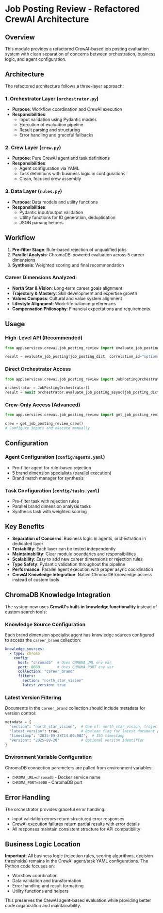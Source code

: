 # Job Posting Review - Refactored CrewAI Architecture

## Overview

This module provides a refactored CrewAI-based job posting evaluation system with clean separation of concerns between orchestration, business logic, and agent configuration.

## Architecture

The refactored architecture follows a three-layer approach:

### 1. **Orchestrator Layer** (`orchestrator.py`)
- **Purpose**: Workflow coordination and CrewAI execution
- **Responsibilities**:
  - Input validation using Pydantic models
  - Execution of evaluation pipeline
  - Result parsing and structuring
  - Error handling and graceful fallbacks

### 2. **Crew Layer** (`crew.py`)
- **Purpose**: Pure CrewAI agent and task definitions
- **Responsibilities**:
  - Agent configuration via YAML
  - Task definitions with business logic in configurations
  - Clean, focused crew assembly

### 3. **Data Layer** (`rules.py`)
- **Purpose**: Data models and utility functions
- **Responsibilities**:
  - Pydantic input/output validation
  - Utility functions for ID generation, deduplication
  - JSON parsing helpers

## Workflow

1. **Pre-filter Stage**: Rule-based rejection of unqualified jobs
2. **Parallel Analysis**: ChromaDB-powered evaluation across 5 career dimensions
3. **Synthesis**: Weighted scoring and final recommendation

### Career Dimensions Analyzed:
- **North Star & Vision**: Long-term career goals alignment
- **Trajectory & Mastery**: Skill development and expertise growth
- **Values Compass**: Cultural and value system alignment
- **Lifestyle Alignment**: Work-life balance preferences
- **Compensation Philosophy**: Financial expectations and requirements

## Usage

### High-Level API (Recommended)
```python
from app.services.crewai.job_posting_review import evaluate_job_posting

result = evaluate_job_posting(job_posting_dict, correlation_id="optional_id")
```

### Direct Orchestrator Access
```python
from app.services.crewai.job_posting_review import JobPostingOrchestrator

orchestrator = JobPostingOrchestrator()
result = await orchestrator.evaluate_job_posting_async(job_posting_dict)
```

### Crew-Only Access (Advanced)
```python
from app.services.crewai.job_posting_review import get_job_posting_review_crew

crew = get_job_posting_review_crew()
# Configure inputs and execute manually
```

## Configuration

### Agent Configuration (`config/agents.yaml`)
- Pre-filter agent for rule-based rejection
- 5 brand dimension specialists (parallel execution)
- Brand match manager for synthesis

### Task Configuration (`config/tasks.yaml`)
- Pre-filter task with rejection rules
- Parallel brand dimension analysis tasks
- Synthesis task with weighted scoring

## Key Benefits

- **Separation of Concerns**: Business logic in agents, orchestration in dedicated layer
- **Testability**: Each layer can be tested independently
- **Maintainability**: Clear module boundaries and responsibilities
- **Scalability**: Easy to add new career dimensions or rejection rules
- **Type Safety**: Pydantic validation throughout the pipeline
- **Performance**: Parallel agent execution with proper async coordination
- **CrewAI Knowledge Integration**: Native ChromaDB knowledge access instead of custom tools

## ChromaDB Knowledge Integration

The system now uses **CrewAI's built-in knowledge functionality** instead of custom search tools:

### Knowledge Source Configuration
Each brand dimension specialist agent has knowledge sources configured to access the `career_brand` collection:

```yaml
knowledge_sources:
  - type: chroma
    config:
      host: "chromadb"  # Uses CHROMA_URL env var
      port: 8000        # Uses CHROMA_PORT env var
      collection: "career_brand"
      filters:
        section: "north_star_vision"
        latest_version: true
```

### Latest Version Filtering
Documents in the `career_brand` collection should include metadata for version control:

```python
metadata = {
  "section": "north_star_vision",  # One of: north_star_vision, trajectory_mastery, values_compass, lifestyle_alignment, compensation_philosophy
  "latest_version": true,          # Boolean flag for latest document per section
  "timestamp": "2025-09-28T14:00:00Z",  # ISO timestamp
  "version": "2025-09-28"          # Optional version identifier
}
```

### Environment Variable Configuration
ChromaDB connection parameters are pulled from environment variables:

- `CHROMA_URL=chromadb` - Docker service name
- `CHROMA_PORT=8000` - ChromaDB port

## Error Handling

The orchestrator provides graceful error handling:
- Input validation errors return structured error responses
- CrewAI execution failures return partial results with error details
- All responses maintain consistent structure for API compatibility

## Business Logic Location

**Important**: All business logic (rejection rules, scoring algorithms, decision thresholds) remains in the CrewAI agent/task YAML configurations. The Python code focuses on:

- Workflow coordination
- Data validation and transformation
- Error handling and result formatting
- Utility functions and helpers

This preserves the CrewAI agent-based evaluation while providing better code organization and maintainability.
